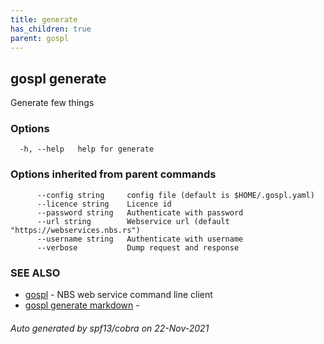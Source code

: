 ```yaml
---
title: generate
has_children: true
parent: gospl
---
```

## gospl generate

Generate few things

### Options

```
  -h, --help   help for generate
```

### Options inherited from parent commands

```
      --config string     config file (default is $HOME/.gospl.yaml)
      --licence string    Licence id
      --password string   Authenticate with password
      --url string        Webservice url (default "https://webservices.nbs.rs")
      --username string   Authenticate with username
      --verbose           Dump request and response
```

### SEE ALSO

* [gospl](../gospl.md)	 - NBS web service command line client
* [gospl generate markdown](gospl_generate_markdown.md)	 - 

###### Auto generated by spf13/cobra on 22-Nov-2021
